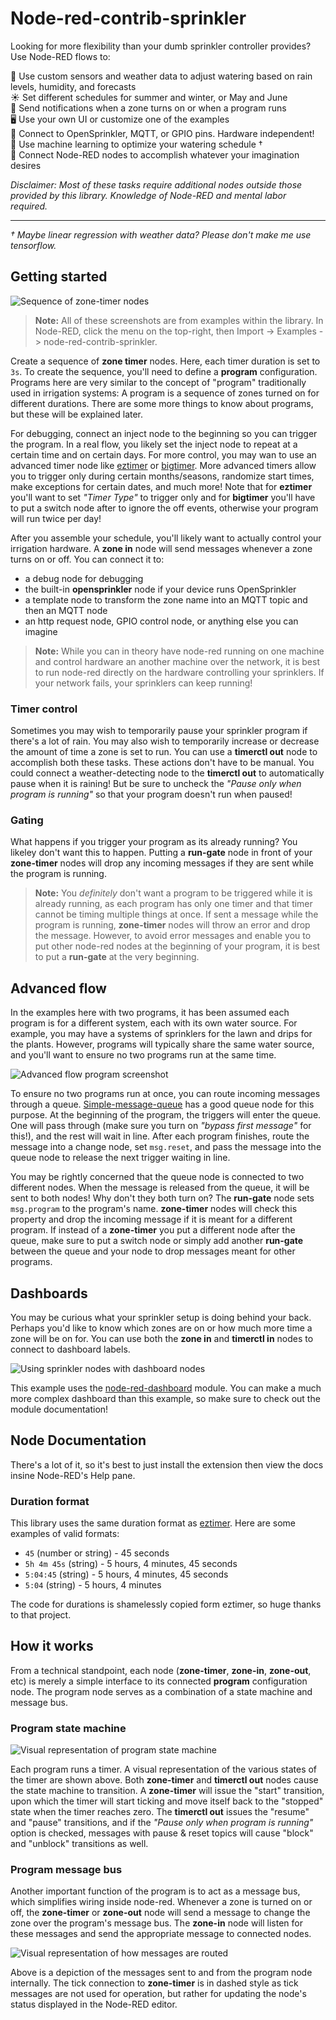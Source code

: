 # Node-red-contrib-sprinkler

Looking for more flexibility than your dumb sprinkler controller provides? Use Node-RED flows to:

:crystal_ball: Use custom sensors and weather data to adjust watering based on rain levels, humidity, and forecasts\
:sunny: Set different schedules for summer and winter, or May and June\
:bell: Send notifications when a zone turns on or when a program runs\
:desktop_computer: Use your own UI or customize one of the examples\
:robot: Connect to OpenSprinkler, MQTT, or GPIO pins. Hardware independent!\
:brain: Use machine learning to optimize your watering schedule †\
:exploding_head: Connect Node-RED nodes to accomplish whatever your imagination desires

*Disclaimer: Most of these tasks require additional nodes outside those provided by this library. Knowledge of Node-RED and mental labor required.*

------
*† Maybe linear regression with weather data? Please don't make me use tensorflow.*

## Getting started

![Sequence of zone-timer nodes](./screenshots/timer-sequence.png)

> **Note:** All of these screenshots are from examples within the library. In Node-RED, click the menu on the top-right, then Import -> Examples -> node-red-contrib-sprinkler.

Create a sequence of **zone timer** nodes. Here, each timer duration is set to `3s`.
To create the sequence, you'll need to define a **program** configuration. Programs here are very similar to the concept of "program" traditionally used in irrigation systems: A program is a sequence of zones turned on for different durations. There are some more things to know about programs, but these will be explained later.

For debugging, connect an inject node to the beginning so you can trigger the program. In a real flow, you likely set the inject node to repeat at a certain time and on certain days. For more control, you may wan to use an advanced timer node like [eztimer](https://flows.nodered.org/node/node-red-contrib-eztimer) or [bigtimer](https://flows.nodered.org/node/node-red-contrib-bigtimer). More advanced timers allow you to trigger only during certain months/seasons, randomize start times, make exceptions for certain dates, and much more! Note that for **eztimer** you'll want to set *"Timer Type"* to trigger only and for **bigtimer** you'll have to put a switch node after to ignore the off events, otherwise your program will run twice per day!

After you assemble your schedule, you'll likely want to actually control your irrigation hardware. A **zone in** node will send messages whenever a zone turns on or off. You can connect it to:

- a debug node for debugging
- the built-in **opensprinkler** node if your device runs OpenSprinkler
- a template node to transform the zone name into an MQTT topic and then an MQTT node
- an http request node, GPIO control node, or anything else you can imagine

> **Note:** While you can in theory have node-red running on one machine and control hardware an another machine over the network, it is best to run node-red directly on the hardware controlling your sprinklers. If your network fails, your sprinklers can keep running!

### Timer control

Sometimes you may wish to temporarily pause your sprinkler program if there's a lot of rain. You may also wish to temporarily increase or decrease the amount of time a zone is set to run. You can use a **timerctl out** node to accomplish both these tasks. These actions don't have to be manual. You could connect a weather-detecting node to the **timerctl out** to automatically pause when it is raining! But be sure to uncheck the *"Pause only when program is running"* so that your program doesn't run when paused!

### Gating

What happens if you trigger your program as its already running? You likeley don't want this to happen. Putting a **run-gate** node in front of your **zone-timer** nodes will drop any incoming messages if they are sent while the program is running.

> **Note:** You *definitely* don't want a program to be triggered while it is already running, as each program has only one timer and that timer cannot be timing multiple things at once. If sent a message while the program is running, **zone-timer** nodes will throw an error and drop the message. However, to avoid error messages and enable you to put other node-red nodes at the beginning of your program, it is best to put a **run-gate** at the very beginning.

## Advanced flow

In the examples here with two programs, it has been assumed each program is for a different system, each with its own water source. For example, you may have a systems of sprinklers for the lawn and drips for the plants. However, programs will typically share the same water source, and you'll want to ensure no two programs run at the same time.

![Advanced flow program screenshot](./screenshots/advanced-flow.png)

To ensure no two programs run at once, you can route incoming messages through a queue. [Simple-message-queue](https://flows.nodered.org/node/node-red-contrib-simple-message-queue) has a good queue node for this purpose. At the beginning of the program, the triggers will enter the queue. One will pass through (make sure you turn on *"bypass first message"* for this!), and the rest will wait in line. After each program finishes, route the message into a change node, set `msg.reset`, and pass the message into the queue node to release the next trigger waiting in line.

You may be rightly concerned that the queue node is connected to two different nodes. When the message is released from the queue, it will be sent to both nodes! Why don't they both turn on? The **run-gate** node sets `msg.program` to the program's name. **zone-timer** nodes will check this property and drop the incoming message if it is meant for a different program. If instead of a **zone-timer** you put a different node after the queue, make sure to put a switch node or simply add another **run-gate** between the queue and your node to drop messages meant for other programs.

## Dashboards

You may be curious what your sprinkler setup is doing behind your back. Perhaps you'd like to know which zones are on or how much more time a zone will be on for. You can use both the **zone in** and **timerctl in** nodes to connect to dashboard labels.

![Using sprinkler nodes with dashboard nodes](./screenshots/dashboard.png)

This example uses the [node-red-dashboard](https://flows.nodered.org/node/node-red-dashboard) module. You can make a much more complex dashboard than this example, so make sure to check out the module documentation!

## Node Documentation

There's a lot of it, so it's best to just install the extension then view the docs insine Node-RED's Help pane.

### Duration format

This library uses the same duration format as [eztimer](https://github.com/mrgadget/node-red-contrib-eztimer#times). Here are some examples of valid formats:
* `45` (number or string) - 45 seconds
* `5h 4m 45s` (string) - 5 hours, 4 minutes, 45 seconds
* `5:04:45` (string) - 5 hours, 4 minutes, 45 seconds
* `5:04` (string) - 5 hours, 4 minutes

The code for durations is shamelessly copied form eztimer, so huge thanks to that project.

## How it works

From a technical standpoint, each node (**zone-timer**, **zone-in**, **zone-out**, etc) is merely a simple interface to its connected **program** configuration node. The program node serves as a combination of a state machine and message bus.

### Program state machine
![Visual representation of program state machine](./screenshots/statediagram.svg)

Each program runs a timer. A visual representation of the various states of the timer are shown above. Both **zone-timer** and **timerctl out** nodes cause the state machine to transition. A **zone-timer** will issue the "start" transition, upon which the timer will start ticking and move itself back to the "stopped" state when the timer reaches zero. The **timerctl out** issues the "resume" and "pause" transitions, and if the *"Pause only when program is running"* option is checked, messages with pause & reset topics will cause "block" and "unblock" transitions as well.

### Program message bus

Another important function of the program is to act as a message bus, which simplifies wiring inside node-red. Whenever a zone is turned on or off, the **zone-timer** or **zone-out** node will send a message to change the zone over the program's message bus. The **zone-in** node will listen for these messages and send the appropriate message to connected nodes.

![Visual representation of how messages are routed](./screenshots/bigdiagram.svg)

Above is a depiction of the messages sent to and from the program node internally. The tick connection to **zone-timer** is in dashed style as tick messages are not used for operation, but rather for updating the node's status displayed in the Node-RED editor.
